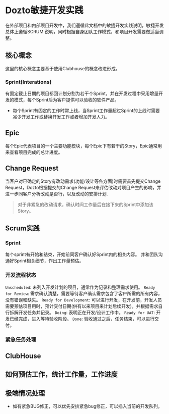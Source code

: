 # Dozto敏捷开发实践

在外部项目和内部项目开发中，我们遵循此文档中的敏捷开发实践说明，敏捷开发总体上遵循SCRUM 说明，同时根据自身团队工作模式，和项目开发需要做适当调整。

## 核心概念

这里的核心概念主要基于使用Clubhouse的概念改进形成。

### Sprint(Interations)

有固定截止日期的项目都回计划分割为若干个Sprint，并在开发过程中采用增量开发的模式，每个Sprint后为客户提供可以验收的软件产品。
* 每个Sprint有固定的工作时常上线，当Sprint工作量超过Sprint的上线时需要减少开发工作或替换开发工作或者增加开发人力。

## Epic

每个Epic代表项目的一个主要功能模块，每个Epic下有若干的Story，Epic通常用来查看项目完成的总计进度。

## Change Request

当客户对已确定的Story有改动需求(功能/设计等各方面)时需要首先提交Change Request，Dozto根据提交的Change Request来评估改动对项目产生的影响，并进一步同客户分析改动是否行，以及改动的安排计划.

> 对于非紧急的改动请求，确认时间工作量后在接下来的Sprint中添加该Story。

## Scrum实践
### Sprint 
每个sprint有开始和结束，开始前同客户确认好Sprint内的相关内容。 并和团队沟通好Sprint相关细节，作出工作量预估。 

### 开发流程状态
`Unscheduled`: 未列入开发计划的项目，通常作为记录和整理需求使用。
`Ready for Review`: 需求确认清楚，需要等待客户确认需求包含了客户所需的所有内容，没有错误和缺失。
`Ready for Development`: 可以进行开发，在开发前，开发人员需要预估项目用时，预计交付日期(供有以来项目来计划后续开发)，并根据需求自行拆解开发任务并记录。
`Doing`: 表明正在开发/设计工作中。
`Ready for UAT`: 开发已经完成，进入等待验收阶段。
`Done`: 验收通过之后，任务结束，可以进行交付。

### 紧急任务处理

## ClubHouse

## 如何预估工作，统计工作量，工作进度

## 极端情况处理

* 如有紧急BUG修正，可以优先安排紧急bug修正，可以插入当前的开发队列。

